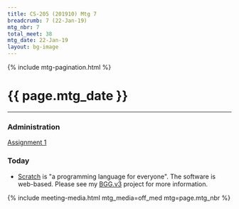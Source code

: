 ```yaml
---
title: CS-205 (201910) Mtg 7
breadcrumb: 7 (22-Jan-19)
mtg_nbr: 7
total_meet: 38
mtg_date: 22-Jan-19
layout: bg-image
---
```

{% include mtg-pagination.html %}
<h1 class="text-center">{{ page.mtg_date }}</h1>
<hr />

### Administration

[Assignment 1](../assignments/)

### Today

* [Scratch](http://scratch.mit.edu/) is "a programming language for everyone". The software is web-based. Please see my [BGG.v3](https://scratch.mit.edu/projects/281439014/) project for more information.

{% include meeting-media.html mtg_media=off_med mtg=page.mtg_nbr %}
